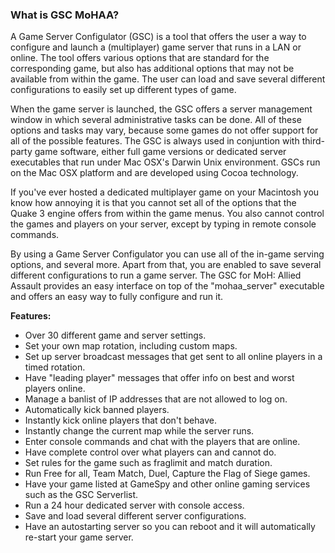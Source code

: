 
### What is GSC MoHAA?

A Game Server Configulator (GSC) is a tool that offers the user a way to configure and launch a (multiplayer) 
game server that runs in a LAN or online. The tool offers various options that are standard for the corresponding 
game, but also has additional options that may not be available from within the game. The user can load and save 
several different configurations to easily set up different types of game.

When the game server is launched, the GSC offers a server management window in which several administrative tasks 
can be done. All of these options and tasks may vary, because some games do not offer support for all of the possible 
features. The GSC is always used in conjuntion with third-party game software, either full game versions or dedicated 
server executables that run under Mac OSX's Darwin Unix environment. GSCs run on the Mac OSX platform and are developed 
using Cocoa technology.

If you've ever hosted a dedicated multiplayer game on your Macintosh you know how annoying it is that you cannot set 
all of the options that the Quake 3 engine offers from within the game menus. You also cannot control the games and 
players on your server, except by typing in remote console commands.

By using a Game Server Configulator you can use all of the in-game serving options, and several more. Apart from that, 
you are enabled to save several different configurations to run a game server. The GSC for MoH: Allied Assault 
provides an easy interface on top of the "mohaa_server" executable and offers an easy way to fully configure and 
run it.

__Features:__

* Over 30 different game and server settings.
* Set your own map rotation, including custom maps.
* Set up server broadcast messages that get sent to all online players in a timed rotation.
* Have "leading player" messages that offer info on best and worst players online.
* Manage a banlist of IP addresses that are not allowed to log on.
* Automatically kick banned players.
* Instantly kick online players that don't behave.
* Instantly change the current map while the server runs.
* Enter console commands and chat with the players that are online.
* Have complete control over what players can and cannot do.
* Set rules for the game such as fraglimit and match duration.
* Run Free for all, Team Match, Duel, Capture the Flag of Siege games.
* Have your game listed at GameSpy and other online gaming services such as the GSC Serverlist.
* Run a 24 hour dedicated server with console access.
* Save and load several different server configurations.
* Have an autostarting server so you can reboot and it will automatically re-start your game server.
